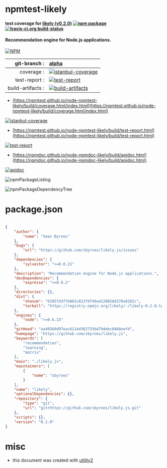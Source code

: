 # npmtest-likely

#### test coverage for  [likely (v0.2.0)](https://github.com/sbyrnes/likely.js)  [![npm package](https://img.shields.io/npm/v/npmtest-likely.svg?style=flat-square)](https://www.npmjs.org/package/npmtest-likely) [![travis-ci.org build-status](https://api.travis-ci.org/npmtest/node-npmtest-likely.svg)](https://travis-ci.org/npmtest/node-npmtest-likely)

#### Recommendation engine for Node.js applications.

[![NPM](https://nodei.co/npm/likely.png?downloads=true&downloadRank=true&stars=true)](https://www.npmjs.com/package/likely)

| git-branch : | [alpha](https://github.com/npmtest/node-npmtest-likely/tree/alpha)|
|--:|:--|
| coverage : | [![istanbul-coverage](https://npmtest.github.io/node-npmtest-likely/build/coverage.badge.svg)](https://npmtest.github.io/node-npmtest-likely/build/coverage.html/index.html)|
| test-report : | [![test-report](https://npmtest.github.io/node-npmtest-likely/build/test-report.badge.svg)](https://npmtest.github.io/node-npmtest-likely/build/test-report.html)|
| build-artifacts : | [![build-artifacts](https://npmtest.github.io/node-npmtest-likely/glyphicons_144_folder_open.png)](https://github.com/npmtest/node-npmtest-likely/tree/gh-pages/build)|

- [https://npmtest.github.io/node-npmtest-likely/build/coverage.html/index.html](https://npmtest.github.io/node-npmtest-likely/build/coverage.html/index.html)

[![istanbul-coverage](https://npmtest.github.io/node-npmtest-likely/build/screenCapture.buildCi.browser.%252Ftmp%252Fbuild%252Fcoverage.lib.html.png)](https://npmtest.github.io/node-npmtest-likely/build/coverage.html/index.html)

- [https://npmtest.github.io/node-npmtest-likely/build/test-report.html](https://npmtest.github.io/node-npmtest-likely/build/test-report.html)

[![test-report](https://npmtest.github.io/node-npmtest-likely/build/screenCapture.buildCi.browser.%252Ftmp%252Fbuild%252Ftest-report.html.png)](https://npmtest.github.io/node-npmtest-likely/build/test-report.html)

- [https://npmdoc.github.io/node-npmdoc-likely/build/apidoc.html](https://npmdoc.github.io/node-npmdoc-likely/build/apidoc.html)

[![apidoc](https://npmdoc.github.io/node-npmdoc-likely/build/screenCapture.buildCi.browser.%252Ftmp%252Fbuild%252Fapidoc.html.png)](https://npmdoc.github.io/node-npmdoc-likely/build/apidoc.html)

![npmPackageListing](https://npmtest.github.io/node-npmtest-likely/build/screenCapture.npmPackageListing.svg)

![npmPackageDependencyTree](https://npmtest.github.io/node-npmtest-likely/build/screenCapture.npmPackageDependencyTree.svg)



# package.json

```json

{
    "author": {
        "name": "Sean Byrnes"
    },
    "bugs": {
        "url": "https://github.com/sbyrnes/likely.js/issues"
    },
    "dependencies": {
        "sylvester": ">=0.0.21"
    },
    "description": "Recommendation engine for Node.js applications.",
    "devDependencies": {
        "expresso": ">=0.9.2"
    },
    "directories": {},
    "dist": {
        "shasum": "6395fd3f7b065c813fdf49ad128658d278a9282c",
        "tarball": "https://registry.npmjs.org/likely/-/likely-0.2.0.tgz"
    },
    "engines": {
        "node": ">=0.6.13"
    },
    "gitHead": "aa49560d97eac6114d362733b479debc0468eefd",
    "homepage": "https://github.com/sbyrnes/likely.js",
    "keywords": [
        "recommendation",
        "learning",
        "matrix"
    ],
    "main": "./likely.js",
    "maintainers": [
        {
            "name": "sbyrnes"
        }
    ],
    "name": "likely",
    "optionalDependencies": {},
    "repository": {
        "type": "git",
        "url": "git+https://github.com/sbyrnes/likely.js.git"
    },
    "scripts": {},
    "version": "0.2.0"
}
```



# misc
- this document was created with [utility2](https://github.com/kaizhu256/node-utility2)
